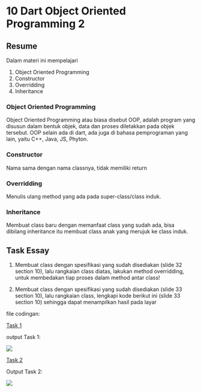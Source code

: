 # 10 Dart Object Oriented Programming 2

## Resume
Dalam materi ini mempelajari
1. Object Oriented Programming
2. Constructor
3. Overridding
4. Inheritance

### Object Oriented Programming
Object Oriented Programming atau biasa disebut OOP, adalah program yang disusun dalam bentuk objek, data dan proses diletakkan pada objek tersebut. OOP selain ada di dart, ada juga di bahasa pemprograman yang lain, yaitu C++, Java, JS, Phyton.

### Constructor
Nama sama dengan nama classnya, tidak memiliki return

### Overridding
Menulis ulang method yang ada pada super-class/class induk.

### Inheritance
Membuat class baru dengan memanfaat class yang sudah ada, bisa dibilang inheritance itu membuat class anak yang merujuk ke class induk.

## Task Essay
1. Membuat class dengan spesifikasi yang sudah disediakan (slide 32 section 10), lalu rangkaian class diatas, lakukan method overridding, untuk membedakan tiap proses dalam method antar class!

2. Membuat class dengan spesifikasi yang sudah disediakan (slide 33 section 10), lalu rangkaian class, lengkapi kode berikut ini (slide 33 section 10) sehingga dapat menampilkan hasil pada layar

file codingan:


[Task 1](https://github.com/fraihan-dw/flutter_muhammad-raihan-firdaus/blob/main/9_Dart%20Object%20Oriented%20Programming%202/Praktikum/task1.dart)


output Task 1:


![](https://github.com/fraihan-dw/flutter_muhammad-raihan-firdaus/blob/main/9_Dart%20Object%20Oriented%20Programming%202/Screenshot/task1.png?raw=true)


[Task 2](https://github.com/fraihan-dw/flutter_muhammad-raihan-firdaus/blob/main/9_Dart%20Object%20Oriented%20Programming%202/Praktikum/task2.dart)


Output Task 2:


![](https://github.com/fraihan-dw/flutter_muhammad-raihan-firdaus/blob/main/9_Dart%20Object%20Oriented%20Programming%202/Screenshot/task2.png?raw=true)